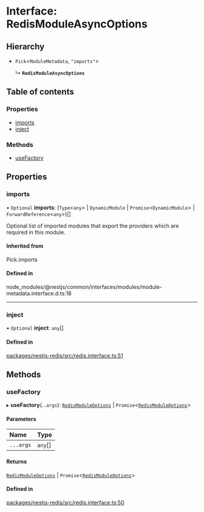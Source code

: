 # Interface: RedisModuleAsyncOptions

## Hierarchy

- `Pick`<`ModuleMetadata`, `"imports"`\>

  ↳ **`RedisModuleAsyncOptions`**

## Table of contents

### Properties

- [imports](RedisModuleAsyncOptions.md#imports)
- [inject](RedisModuleAsyncOptions.md#inject)

### Methods

- [useFactory](RedisModuleAsyncOptions.md#usefactory)

## Properties

### <a id="imports" name="imports"></a> imports

• `Optional` **imports**: (`Type`<`any`\> \| `DynamicModule` \| `Promise`<`DynamicModule`\> \| `ForwardReference`<`any`\>)[]

Optional list of imported modules that export the providers which are
required in this module.

#### Inherited from

Pick.imports

#### Defined in

node_modules/@nestjs/common/interfaces/modules/module-metadata.interface.d.ts:18

---

### <a id="inject" name="inject"></a> inject

• `Optional` **inject**: `any`[]

#### Defined in

[packages/nestjs-redis/src/redis.interface.ts:51](https://github.com/brickdoc/brickdoc/blob/master/packages/nestjs-redis/src/redis.interface.ts#L51)

## Methods

### <a id="usefactory" name="usefactory"></a> useFactory

▸ **useFactory**(...`args`): [`RedisModuleOptions`](RedisModuleOptions.md) \| `Promise`<[`RedisModuleOptions`](RedisModuleOptions.md)\>

#### Parameters

| Name      | Type    |
| :-------- | :------ |
| `...args` | `any`[] |

#### Returns

[`RedisModuleOptions`](RedisModuleOptions.md) \| `Promise`<[`RedisModuleOptions`](RedisModuleOptions.md)\>

#### Defined in

[packages/nestjs-redis/src/redis.interface.ts:50](https://github.com/brickdoc/brickdoc/blob/master/packages/nestjs-redis/src/redis.interface.ts#L50)
